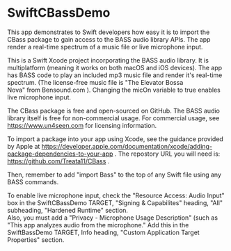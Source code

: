 # SwiftCBassDemo
This app demonstrates to Swift developers how easy it is to import the CBass package to gain access to the BASS audio library APIs.  The app render a real-time spectrum of a music file or live microphone input.

This is a Swift Xcode project incorporating the BASS audio library.  It is multiplatform (meaning it works on both macOS and iOS devices).  The app has BASS code to play an included mp3 music file and render it's real-time spectrum.  (The license-free music file is "The Elevator Bossa Nova" from Bensound.com ).  Changing the micOn variable to true enables live microphone input.

The CBass package is free and open-sourced on GitHub.  The BASS audio library itself is free for non-commercial usage.  For commercial usage, see https://www.un4seen.com for licensing information.

To import a package into your app using Xcode, see the guidance provided by Apple at https://developer.apple.com/documentation/xcode/adding-package-dependencies-to-your-app .
The repostory URL you will need is:  https://github.com/Treata11/CBass .

Then, remember to add "import Bass" to the top of any Swift file using any BASS commands.

To enable live microphone input, check the "Resource Access: Audio Input" box in the SwiftCBassDemo TARGET, "Signing & Capabilites" heading, "All" subheading, "Hardened Runtime" section.  
Also, you must add a "Privacy - Microphone Usage Description" (such as "This app analyzes audio from the microphone."  Add this in the SwiftBassDemo TARGET, Info heading, "Custom Application Target Properties" section.
